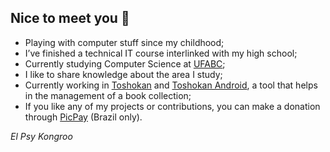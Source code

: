 ## Nice to meet you 👋

- Playing with computer stuff since my childhood;
- I’ve finished a technical IT course interlinked with my high school;
- Currently studying Computer Science at [UFABC];
- I like to share knowledge about the area I study;
- Currently working in [Toshokan] and [Toshokan Android], a tool that helps in the management of a book collection;
- If you like any of my projects or contributions, you can make a donation through [PicPay] (Brazil only).

*El Psy Kongroo*

[UFABC]: https://ufabc.edu.br/
[Toshokan]: https://github.com/alessandrojean/toshokan/
[Toshokan Android]: https://github.com/alessandrojean/toshokan-android/
[PicPay]: https://picpay.me/alessandrojean/
